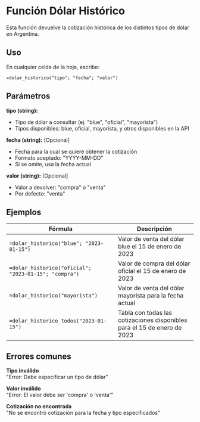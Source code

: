 # Función Dólar Histórico

Esta función devuelve la cotización histórica de los distintos tipos de dólar en Argentina.

## Uso

En cualquier celda de la hoja, escribe:

```
=dolar_historico("tipo"; "fecha"; "valor")
```

## Parámetros

**tipo (string):**
- Tipo de dólar a consultar (ej: "blue", "oficial", "mayorista")
- Tipos disponibles: blue, oficial, mayorista, y otros disponibles en la API

**fecha (string):** [Opcional]
- Fecha para la cual se quiere obtener la cotización
- Formato aceptado: "YYYY-MM-DD"
- Si se omite, usa la fecha actual

**valor (string):** [Opcional]
- Valor a devolver: "compra" o "venta"
- Por defecto: "venta"

## Ejemplos

| Fórmula | Descripción |
|---------|-------------|
| `=dolar_historico("blue"; "2023-01-15")` | Valor de venta del dólar blue el 15 de enero de 2023 |
| `=dolar_historico("oficial"; "2023-01-15"; "compra")` | Valor de compra del dólar oficial el 15 de enero de 2023 |
| `=dolar_historico("mayorista")` | Valor de venta del dólar mayorista para la fecha actual |
| `=dolar_historico_todos("2023-01-15")` | Tabla con todas las cotizaciones disponibles para el 15 de enero de 2023 |

## Errores comunes

**Tipo inválido**  
"Error: Debe especificar un tipo de dólar"

**Valor inválido**  
"Error: El valor debe ser 'compra' o 'venta'"

**Cotización no encontrada**  
"No se encontró cotización para la fecha y tipo especificados"
